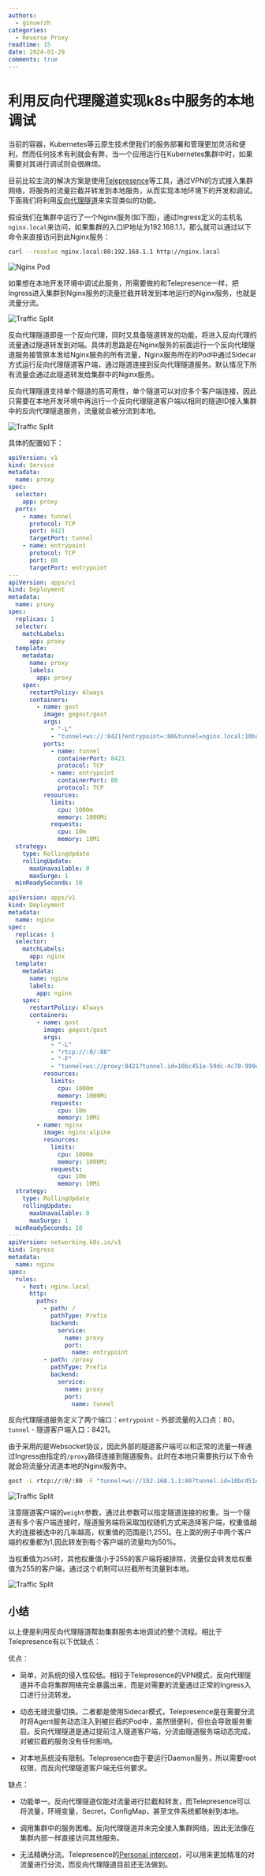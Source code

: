 ```yaml
---
authors:
  - ginuerzh
categories:
  - Reverse Proxy
readtime: 15
date: 2024-01-29
comments: true
---
```


# 利用反向代理隧道实现k8s中服务的本地调试

当前的容器，Kubernetes等云原生技术使我们的服务部署和管理更加灵活和便利，然而任何技术有利就会有弊，当一个应用运行在Kubernetes集群中时，如果需要对其进行调试则会很麻烦。

目前比较主流的解决方案是使用[Telepresence](https://www.telepresence.io/)等工具，通过VPN的方式接入集群网络，将服务的流量拦截并转发到本地服务，从而实现本地环境下的开发和调试。下面我们将利用[反向代理隧道](https://gost.run/tutorials/reverse-proxy-tunnel/)来实现类似的功能。

<!-- more -->

假设我们在集群中运行了一个Nginx服务(如下图)，通过Ingress定义的主机名`nginx.local`来访问，如果集群的入口IP地址为192.168.1.1，那么就可以通过以下命令来直接访问到此Nginx服务：

```bash
curl --resolve nginx.local:80:192.168.1.1 http://nginx.local
```

![Nginx Pod](../../images/k8s-local-debug-1.png)

如果想在本地开发环境中调试此服务，所需要做的和Telepresence一样，把Ingress进入集群到Nginx服务的流量拦截并转发到本地运行的Nginx服务，也就是流量分流。

![Traffic Split](../../images/k8s-local-debug-2.png)

反向代理隧道即是一个反向代理，同时又具备隧道转发的功能，将进入反向代理的流量通过隧道转发到对端。具体的思路是在Nginx服务的前面运行一个反向代理隧道服务接管原本发给Nginx服务的所有流量，Nginx服务所在的Pod中通过Sidecar方式运行反向代理隧道客户端，通过隧道连接到反向代理隧道服务。默认情况下所有流量会通过此隧道转发给集群中的Nginx服务。

反向代理隧道支持单个隧道的高可用性，单个隧道可以对应多个客户端连接，因此只需要在本地开发环境中再运行一个反向代理隧道客户端以相同的隧道ID接入集群中的反向代理隧道服务，流量就会被分流到本地。

![Traffic Split](../../images/k8s-local-debug-3.png)

具体的配置如下：

```yaml
apiVersion: v1
kind: Service
metadata:
  name: proxy
spec:
  selector:
    app: proxy
  ports:
    - name: tunnel
      protocol: TCP
      port: 8421
      targetPort: tunnel
    - name: entrypoint
      protocol: TCP
      port: 80
      targetPort: entrypoint
---
apiVersion: apps/v1
kind: Deployment
metadata:
  name: proxy
spec:
  replicas: 1
  selector:
    matchLabels:
      app: proxy
  template:
    metadata:
      name: proxy
      labels:
        app: proxy
    spec:
      restartPolicy: Always
      containers:
        - name: gost
          image: gogost/gost
          args:
            - "-L"
            - "tunnel+ws://:8421?entrypoint=:80&tunnel=nginx.local:10bc451e-59dc-4c70-999e-91a30813ac78&path=/proxy"
          ports:
            - name: tunnel
              containerPort: 8421
              protocol: TCP
            - name: entrypoint
              containerPort: 80
              protocol: TCP
          resources:
            limits:
              cpu: 1000m
              memory: 1000Mi
            requests:
              cpu: 10m
              memory: 10Mi
  strategy:
    type: RollingUpdate
    rollingUpdate:
      maxUnavailable: 0
      maxSurge: 1
  minReadySeconds: 10
---
apiVersion: apps/v1
kind: Deployment
metadata:
  name: nginx
spec:
  replicas: 1
  selector:
    matchLabels:
      app: nginx
  template:
    metadata:
      name: nginx
      labels:
        app: nginx
    spec:
      restartPolicy: Always
      containers:
        - name: gost
          image: gogost/gost
          args:
            - "-L"
            - "rtcp://:0/:80"
            - "-F"
            - "tunnel+ws://proxy:8421?tunnel.id=10bc451e-59dc-4c70-999e-91a30813ac78&tunnel.weight=1&path=/proxy"
          resources:
            limits:
              cpu: 1000m
              memory: 1000Mi
            requests:
              cpu: 10m
              memory: 10Mi
        - name: nginx
          image: nginx:alpine
          resources:
            limits:
              cpu: 1000m
              memory: 1000Mi
            requests:
              cpu: 10m
              memory: 10Mi
  strategy:
    type: RollingUpdate
    rollingUpdate:
      maxUnavailable: 0
      maxSurge: 1
  minReadySeconds: 10
---
apiVersion: networking.k8s.io/v1
kind: Ingress
metadata:
  name: nginx
spec:
  rules:
    - host: nginx.local
      http:
        paths:
          - path: /
            pathType: Prefix
            backend:
              service:
                name: proxy
                port:
                  name: entrypoint
          - path: /proxy
            pathType: Prefix
            backend:
              service:
                name: proxy
                port:
                  name: tunnel
```

反向代理隧道服务定义了两个端口：`entrypoint` - 外部流量的入口点：80，`tunnel` - 隧道客户端入口：8421。

由于采用的是Websocket协议，因此外部的隧道客户端可以和正常的流量一样通过Ingress由指定的`/proxy`路径连接到隧道服务。此时在本地只需要执行以下命令就会将流量分流道本地的Nginx服务中。

```bash
gost -L rtcp://:0/:80 -F "tunnel+ws://192.168.1.1:80?tunnel.id=10bc451e-59dc-4c70-999e-91a30813ac78&tunnel.weight=1&path=/proxy&host=nginx.local"
```

![Traffic Split](../../images/k8s-local-debug-4.png)

注意隧道客户端的`weight`参数，通过此参数可以指定隧道连接的权重。当一个隧道有多个客户端连接时，隧道服务端将采取加权随机方式来选择客户端，权重值越大的连接被选中的几率越高，权重值的范围是[1,255]。在上面的例子中两个客户端的权重都为1,因此转发到每个客户端的流量均为50%。

当权重值为`255`时，其他权重值小于255的客户端将被排除，流量仅会转发给权重值为255的客户端，通过这个机制可以拦截所有流量到本地。

![Traffic Split](../../images/k8s-local-debug-5.png)

## 小结

以上便是利用反向代理隧道帮助集群服务本地调试的整个流程。相比于Telepresence有以下优缺点：

优点：

* 简单，对系统的侵入性较低。相较于Telepresence的VPN模式，反向代理隧道并不会将集群网络完全暴露出来，而是对需要的流量通过正常的Ingress入口进行分流转发。

* 动态无缝流量切换。二者都是使用Sidecar模式，Telepresence是在需要分流时将Agent服务动态注入到被拦截的Pod中，虽然很便利，但也会导致服务重启。反向代理隧道是通过提前注入隧道客户端，分流由隧道服务端动态完成，对被拦截的服务没有任何影响。

* 对本地系统没有限制。Telepresence由于要运行Daemon服务，所以需要root权限，而反向代理隧道客户端无任何要求。

缺点：

* 功能单一。反向代理隧道仅能对流量进行拦截和转发，而Telepresence可以将流量，环境变量，Secret，ConfigMap，甚至文件系统都映射到本地。

* 调用集群中的服务困难。反向代理隧道并未完全接入集群网络，因此无法像在集群内部一样直接访问其他服务。

* 无法精确分流。Telepresence的[Personal intercept](https://www.getambassador.io/docs/telepresence/latest/concepts/intercepts#personal-intercept)，可以用来更加精准的对流量进行分流，而反向代理隧道目前还无法做到。